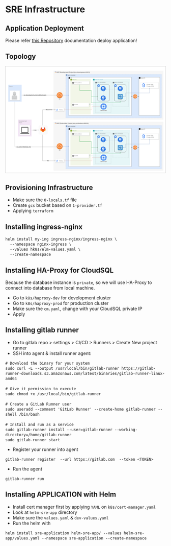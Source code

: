 # SRE Infrastructure

## Application Deployment
Please refer [this Repository](https://gitlab.com/pimenvibritania/sre) documentation deploy application!

## Topology
![Topology](sre.svg)

## Provisioning Infrastructure
- Make sure the `0-locals.tf` file
- Create `gcs` bucket based on `1-provider.tf`
- Applying `terraform`


## Installing ingress-nginx
```
helm install my-ing ingress-nginx/ingress-nginx \
  --namespace nginx-ingress \
  --values hk8s/elm-values.yaml \
  --create-namespace
```

## Installing HA-Proxy for CloudSQL
Because the database instance is `private`, so we will use HA-Proxy to connect into database from local machine.
- Go to `k8s/haproxy-dev` for development cluster
- Go to `k8s/haproxy-prod` for production cluster
- Make sure the `cm.yaml`, change with your CloudSQL private IP
- Apply

## Installing gitlab runner
- Go to gitlab repo > settings > CI/CD > Runners > Create New project runner
- SSH into agent & install runner agent:
```
# Download the binary for your system
sudo curl -L --output /usr/local/bin/gitlab-runner https://gitlab-runner-downloads.s3.amazonaws.com/latest/binaries/gitlab-runner-linux-amd64

# Give it permission to execute
sudo chmod +x /usr/local/bin/gitlab-runner

# Create a GitLab Runner user
sudo useradd --comment 'GitLab Runner' --create-home gitlab-runner --shell /bin/bash

# Install and run as a service
sudo gitlab-runner install --user=gitlab-runner --working-directory=/home/gitlab-runner
sudo gitlab-runner start
```
- Register your runner into agent
```
gitlab-runner register  --url https://gitlab.com  --token <TOKEN>
```
- Run the agent
```
gitlab-runner run
```

## Installing APPLICATION with Helm
- Install cert manager first by applying `YAML` on `k8s/cert-manager.yaml`
- Look at `helm-sre-app` directory
- Make sure the `values.yaml` & `dev-values.yaml`
- Run the helm with
```
helm install sre-application helm-sre-app/ --values helm-sre-app/values.yaml --namespace sre-application --create-namespace
```